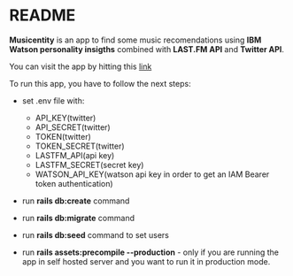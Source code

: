# README

**Musicentity** is an app to find some music recomendations using **IBM Watson personality insigths** combined with **LAST.FM API** and **Twitter API**.

You can visit the app by hitting this [link](https://musicentity.herokuapp.com/)

To run this app, you have to follow the next steps:
  * set .env file with:
    - API_KEY(twitter)
    - API_SECRET(twitter)
    - TOKEN(twitter)
    - TOKEN_SECRET(twitter)
    - LASTFM_API(api key)
    - LASTFM_SECRET(secret key)
    - WATSON_API_KEY(watson api key in order to get an IAM Bearer token authentication)

  * run **rails db:create** command
  * run **rails db:migrate** command
  * run **rails db:seed** command to set users
  * run **rails assets:precompile --production** - only if you are running the app in self      hosted server and you want to run it in production mode.